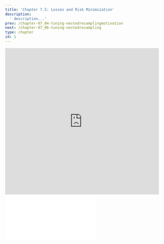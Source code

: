 ```yaml
---
title: 'Chapter 7.5: Losses and Risk Minimization'
description:
  ' description...'
prev: /chapter-07_04-tuning-nestedresamplingmotivation
next: /chapter-07_06-tuning-nestedresampling
type: chapter
id: 1
---
```


<exercise id="1" title="Video Lecture">
<iframe width="100%" height="480" src="https://www.youtube.com/embed/8LdpxLyH34c" frameborder="0" allow="accelerometer; autoplay; encrypted-media; gyroscope; picture-in-picture" allowfullscreen></iframe>
</exercise>



<exercise id="2" title="Slides">
<object data="pdfs/7/slides-tuning-trainvalidtest.pdf" type="application/pdf" style="width:100%;height:480px">
    <embed src="pdfs/7/slides-tuning-trainvalidtest.pdf" type="application/pdf" />
</object>
</exercise>
